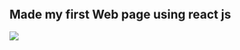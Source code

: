 <h2>Made my first Web page using react js </h2>
<img src="https://miro.medium.com/v2/resize:fit:1358/1*a-HMmQFQNC76zCZBZfFgJg.gif"></img>
